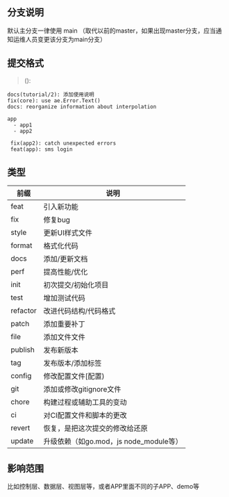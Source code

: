 ## 分支说明
默认主分支一律使用 main （取代以前的master，如果出现master分支，应当通知运维人员变更该分支为main分支）

## 提交格式
> <type>(<scope>):<subject>
```
docs(tutorial/2): 添加使用说明
fix(core): use ae.Error.Text()
docs: reorganize information about interpolation

app
  - app1
  - app2
  
 fix(app2): catch unexpected errors
 feat(app): sms login
```
## <type> 类型

| 前缀       | 说明                              |
|----------|---------------------------------|
| feat     | 引入新功能                           |
| fix      | 修复bug                           |
| style    | 更新UI样式文件                        | 
| format   | 格式化代码                           |
| docs     | 添加/更新文档                         |
| perf     | 提高性能/优化                         |
| init     | 初次提交/初始化项目                      |
| test     | 增加测试代码                          |
| refactor | 改进代码结构/代码格式                     |
| patch    | 添加重要补丁                          |
| file     | 添加文件文件                          |
| publish  | 发布新版本                           |
| tag      | 发布版本/添加标签                       |
| config   | 修改配置文件[配置)                      |
| git      | 添加或修改gitignore文件                |
| chore    | 构建过程或辅助工具的变动                    |
| ci       | 对CI配置文件和脚本的更改                   |
| revert   | 恢复，是把这次提交的修改给还原                 |
| update   | 升级依赖（如go.mod，js node_module等）   |


## <scope> 影响范围
比如控制层、数据层、视图层等，或者APP里面不同的子APP、demo等